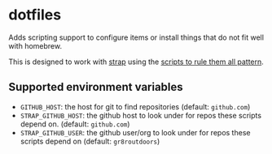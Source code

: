# dotfiles
Adds scripting support to configure items or install things that do not fit well with homebrew.

This is designed to work with [strap](https://github.com/MikeMcQuaid/strap) using the [scripts to rule them all pattern](https://github.com/github/scripts-to-rule-them-all).

## Supported environment variables
* `GITHUB_HOST`: the host for git to find repositories (default: `github.com`)
* `STRAP_GITHUB_HOST`: the github host to look under for repos these scripts depend on. (default: `github.com`)
* `STRAP_GITHUB_USER`: the github user/org to look under for repos these scripts depend on (default: `gr8routdoors`)
